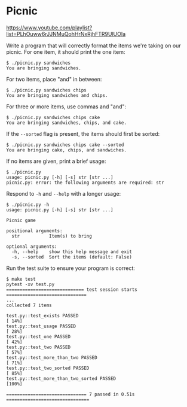 # Picnic

https://www.youtube.com/playlist?list=PLhOuww6rJJNMuQohHrNxRjhFTR9UlUOIa

Write a program that will correctly format the items we're taking on our picnic.
For one item, it should print the one item:

```
$ ./picnic.py sandwiches
You are bringing sandwiches.
```

For two items, place "and" in between:

```
$ ./picnic.py sandwiches chips
You are bringing sandwiches and chips.
```

For three or more items, use commas and "and":

```
$ ./picnic.py sandwiches chips cake
You are bringing sandwiches, chips, and cake.
```

If the `--sorted` flag is present, the items should first be sorted:

```
$ ./picnic.py sandwiches chips cake --sorted
You are bringing cake, chips, and sandwiches.
```

If no items are given, print a brief usage:

```
$ ./picnic.py
usage: picnic.py [-h] [-s] str [str ...]
picnic.py: error: the following arguments are required: str
```

Respond to `-h` and `--help` with a longer usage:

```
$ ./picnic.py -h
usage: picnic.py [-h] [-s] str [str ...]

Picnic game

positional arguments:
  str           Item(s) to bring

optional arguments:
  -h, --help    show this help message and exit
  -s, --sorted  Sort the items (default: False)
```

Run the test suite to ensure your program is correct:

```
$ make test
pytest -xv test.py
============================= test session starts ==============================
...
collected 7 items

test.py::test_exists PASSED                                              [ 14%]
test.py::test_usage PASSED                                               [ 28%]
test.py::test_one PASSED                                                 [ 42%]
test.py::test_two PASSED                                                 [ 57%]
test.py::test_more_than_two PASSED                                       [ 71%]
test.py::test_two_sorted PASSED                                          [ 85%]
test.py::test_more_than_two_sorted PASSED                                [100%]

============================== 7 passed in 0.51s ===============================
```
